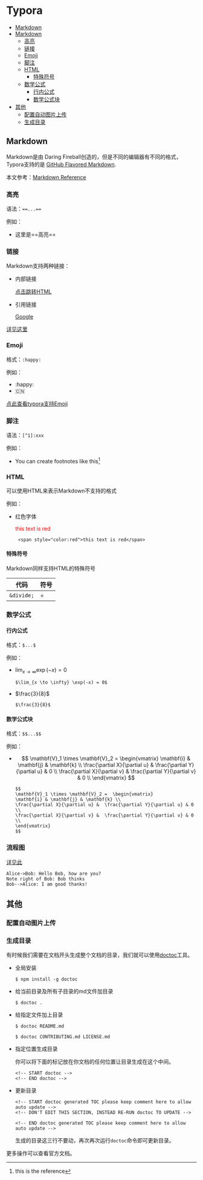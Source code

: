 # Typora

<!-- START doctoc generated TOC please keep comment here to allow auto update -->
<!-- DON'T EDIT THIS SECTION, INSTEAD RE-RUN doctoc TO UPDATE -->
- [Markdown](#markdown)
- [Markdown](#markdown)
  - [高亮](#%E9%AB%98%E4%BA%AE)
  - [链接](#%E9%93%BE%E6%8E%A5)
  - [Emoji](#emoji)
  - [脚注](#%E8%84%9A%E6%B3%A8)
  - [HTML](#html)
    - [特殊符号](#%E7%89%B9%E6%AE%8A%E7%AC%A6%E5%8F%B7)
  - [数学公式](#%E6%95%B0%E5%AD%A6%E5%85%AC%E5%BC%8F)
    - [行内公式](#%E8%A1%8C%E5%86%85%E5%85%AC%E5%BC%8F)
    - [数学公式块](#%E6%95%B0%E5%AD%A6%E5%85%AC%E5%BC%8F%E5%9D%97)
- [其他](#%E5%85%B6%E4%BB%96)
  - [配置自动图片上传](#%E9%85%8D%E7%BD%AE%E8%87%AA%E5%8A%A8%E5%9B%BE%E7%89%87%E4%B8%8A%E4%BC%A0)
  - [生成目录](#%E7%94%9F%E6%88%90%E7%9B%AE%E5%BD%95)

<!-- END doctoc generated TOC please keep comment here to allow auto update -->

## Markdown

Markdown是由 Daring Fireball创造的，但是不同的编辑器有不同的格式，Typora支持的是 [GitHub Flavored Markdown](https://help.github.com/articles/github-flavored-markdown/).

本文参考：[Markdown Reference](https://support.typora.io/Markdown-Reference/)

### 高亮

语法：`==...==`

例如：

- 这里是==高亮==

### 链接

Markdown支持两种链接：

- 内部链接

  [点击跳转HTML](#HTML)

- 引用链接

  [Google](https://www.google.com)

[详见这里](https://support.typora.io/Links/)

### Emoji

格式：`:happy:`

例如：

- :happy:
- :cn:

[点此查看typora支持Emoji](https://blog.csdn.net/qq_43630810/article/details/109108879)

### 脚注

语法：`[^1]:xxx`

例如：

- You can create footnotes like this[^1] 

### HTML

可以使用HTML来表示Markdown不支持的格式

例如：

- 红色字体

   <span style="color:red">this text is red</span>

  ```
   <span style="color:red">this text is red</span>
  ```

#### 特殊符号

Markdown同样支持HTML的特殊符号

| 代码       | 符号     |
| ---------- | -------- |
| `&divide;` | &divide; |

### 数学公式

#### 行内公式 

格式：`$...$`

例如：

- $\lim_{x \to \infty} \exp(-x) = 0$

  ```
  $\lim_{x \to \infty} \exp(-x) = 0$
  ```

- $\frac{3}{8}$

  ```
  $\frac{3}{8}$
  ```

#### 数学公式块

格式：`$$...$$`

例如：

- $$ \mathbf{V}_1 \times \mathbf{V}_2 =  \begin{vmatrix} \mathbf{i} & \mathbf{j} & \mathbf{k} \\ \frac{\partial X}{\partial u} &  \frac{\partial Y}{\partial u} & 0 \\ \frac{\partial X}{\partial v} &  \frac{\partial Y}{\partial v} & 0 \\ \end{vmatrix} $$

  ```
  $$
  \mathbf{V}_1 \times \mathbf{V}_2 =  \begin{vmatrix}
  \mathbf{i} & \mathbf{j} & \mathbf{k} \\
  \frac{\partial X}{\partial u} &  \frac{\partial Y}{\partial u} & 0 \\
  \frac{\partial X}{\partial v} &  \frac{\partial Y}{\partial v} & 0 \\
  \end{vmatrix}
  $$
  ```

[^1]: this is the reference



### 流程图

[详见此](https://support.typora.io/Draw-Diagrams-With-Markdown/)

```sequence
Alice->Bob: Hello Bob, how are you?
Note right of Bob: Bob thinks
Bob-->Alice: I am good thanks!
```

## 其他

### 配置自动图片上传

### 生成目录

有时候我们需要在文档开头生成整个文档的目录，我们就可以使用[doctoc](https://github.com/thlorenz/doctoc)工具。

- 全局安装

  ```
  $ npm install -g doctoc
  ```

- 给当前目录及所有子目录的md文件加目录

  ```
  $ doctoc .
  ```

- 给指定文件加上目录

  ```
  $ doctoc README.md
  
  $ doctoc CONTRIBUTING.md LICENSE.md
  ```

- 指定位置生成目录

  你可以将下面的标记放在你文档的任何位置让目录生成在这个中间。

  ```
  <!-- START doctoc -->
  <!-- END doctoc -->
  ```
  
- 更新目录

  ```
  <!-- START doctoc generated TOC please keep comment here to allow auto update -->
  <!-- DON'T EDIT THIS SECTION, INSTEAD RE-RUN doctoc TO UPDATE -->
  
  <!-- END doctoc generated TOC please keep comment here to allow auto update -->
  ```
  
  生成的目录这三行不要动，再次再次运行`doctoc`命令即可更新目录。

更多操作可以查看官方文档。
